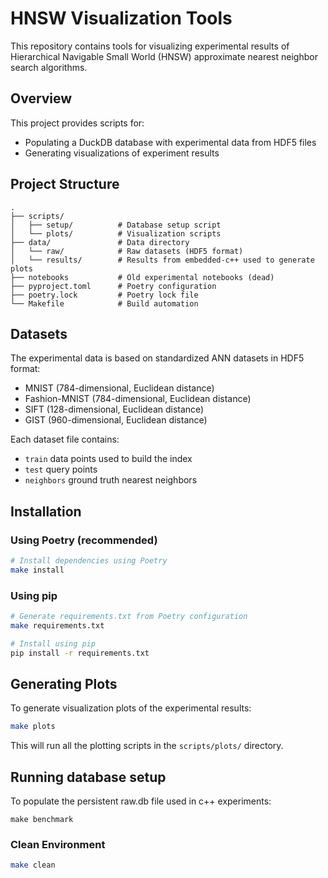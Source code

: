 # HNSW Visualization Tools

This repository contains tools for visualizing experimental results of Hierarchical Navigable Small World (HNSW) approximate nearest neighbor search algorithms.

## Overview

This project provides scripts for:

- Populating a DuckDB database with experimental data from HDF5 files
- Generating visualizations of experiment results

## Project Structure

```
.
├── scripts/
│   ├── setup/          # Database setup script
│   └── plots/          # Visualization scripts
├── data/               # Data directory
│   └── raw/            # Raw datasets (HDF5 format)
│   └── results/        # Results from embedded-c++ used to generate plots
├── notebooks           # Old experimental notebooks (dead)
├── pyproject.toml      # Poetry configuration
├── poetry.lock         # Poetry lock file
└── Makefile            # Build automation
```

## Datasets

The experimental data is based on standardized ANN datasets in HDF5 format:

- MNIST (784-dimensional, Euclidean distance)
- Fashion-MNIST (784-dimensional, Euclidean distance)
- SIFT (128-dimensional, Euclidean distance)
- GIST (960-dimensional, Euclidean distance)

Each dataset file contains:

- `train` data points used to build the index
- `test` query points
- `neighbors` ground truth nearest neighbors

## Installation

### Using Poetry (recommended)

```bash
# Install dependencies using Poetry
make install
```

### Using pip

```bash
# Generate requirements.txt from Poetry configuration
make requirements.txt

# Install using pip
pip install -r requirements.txt
```

## Generating Plots

To generate visualization plots of the experimental results:

```bash
make plots
```

This will run all the plotting scripts in the `scripts/plots/` directory.

## Running database setup

To populate the persistent raw.db file used in c++ experiments:

```
make benchmark
```

### Clean Environment

```bash
make clean
```
